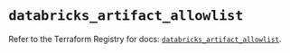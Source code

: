# `databricks_artifact_allowlist`

Refer to the Terraform Registry for docs: [`databricks_artifact_allowlist`](https://registry.terraform.io/providers/databricks/databricks/1.36.3/docs/resources/artifact_allowlist).
